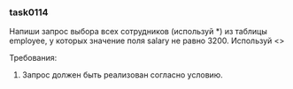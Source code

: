 
### task0114

Напиши запрос выбора всех сотрудников (используй *) 
из таблицы employee, у которых значение поля salary не равно 3200.
Используй <>


Требования:
1.	Запрос должен быть реализован согласно условию.


